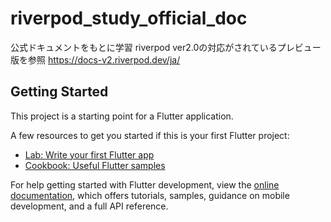 # riverpod_study_official_doc

公式ドキュメントをもとに学習
riverpod ver2.0の対応がされているプレビュー版を参照
https://docs-v2.riverpod.dev/ja/


## Getting Started

This project is a starting point for a Flutter application.

A few resources to get you started if this is your first Flutter project:

- [Lab: Write your first Flutter app](https://docs.flutter.dev/get-started/codelab)
- [Cookbook: Useful Flutter samples](https://docs.flutter.dev/cookbook)

For help getting started with Flutter development, view the
[online documentation](https://docs.flutter.dev/), which offers tutorials,
samples, guidance on mobile development, and a full API reference.
